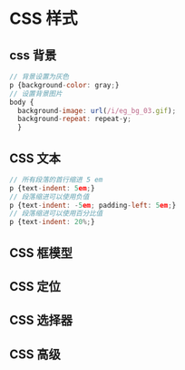 # CSS 样式

## css 背景

```js
// 背景设置为灰色
p {background-color: gray;}
// 设置背景图片
body {
  background-image: url(/i/eg_bg_03.gif);
  background-repeat: repeat-y;
  }
```

## CSS 文本

```js
// 所有段落的首行缩进 5 em
p {text-indent: 5em;}
// 段落缩进可以使用负值
p {text-indent: -5em; padding-left: 5em;}
// 段落缩进可以使用百分比值
p {text-indent: 20%;}
```

## CSS 框模型

## CSS 定位

## CSS 选择器

## CSS 高级
